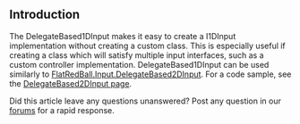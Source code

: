 ## Introduction

The DelegateBased1DInput makes it easy to create a I1DInput implementation without creating a custom class. This is especially useful if creating a class which will satisfy multiple input interfaces, such as a custom controller implementation. DelegateBased1DInput can be used similarly to [FlatRedBall.Input.DelegateBased2DInput](/frb/docs/index.php?title=FlatRedBall.Input.DelegateBased2DInput.md "FlatRedBall.Input.DelegateBased2DInput"). For a code sample, see the [DelegateBased2DInput page](/frb/docs/index.php?title=FlatRedBall.Input.DelegateBased2DInput.md "FlatRedBall.Input.DelegateBased2DInput").

Did this article leave any questions unanswered? Post any question in our [forums](/frb/forum.md) for a rapid response.
